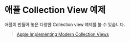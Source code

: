# 애플 Collection View 예제

애플이 만들어 놓은 다양한 Collection view 예제를 볼 수 있습니다.

>   [Apple Implementing Modern Collection Views](https://developer.apple.com/documentation/uikit/views_and_controls/collection_views/implementing_modern_collection_views)


